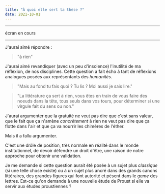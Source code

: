 ```yaml
---
title: "À quoi elle sert ta thèse ?"
date: 2021-10-01
---
```


----------

écran en cours

---------


J'aurai aimé répondre : 

>"à rien"

J'aurai aimé revandiquer (avec un peu d'insolence) l'inutilité de ma réflexion, de nos disciplines. Cette question a fait écho à tant de réflexions analogues posées aux représentants des *humanités*. 

>"Mais au fond tu fais quoi ? Tu lis ? Moi aussi je sais lire." 

>"La littérature ça sert à rien, vous êtes en train de vous faire des noeuds dans la tête, tous seuls dans vos tours, pour déterminer si une virgule fait du sens ou non."

J'aurai argumenter que la gratuité ne veut pas dire que c'est sans valeur, que le fait que ça n'amène *concrètement* à rien ne veut pas dire que ça flotte dans l'air et que ça va nourrir les chimères de l'éther. 

Mais il a fallu argumenter. 

C'est une drôle de position, très normale en réalité dans le monde institutionnel, de devoir défendre un droit d'être, une raison de notre approche pour obtenir une validation. 

Je me demande si cette question aurait été posée à un sujet plus *classique* (si une telle chose existe) ou à un sujet plus ancré dans des grands canons littéraires, des grandes figures qui font autorité et pèsent dans le *game* des lettres. Est-ce qu'on demande à une nouvelle étude de Proust si elle va servir aux études proustiennes ? 